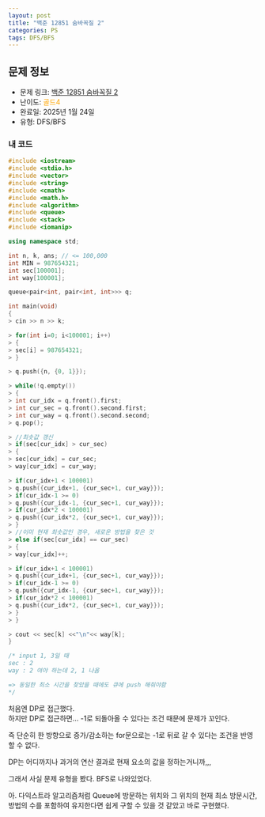 ```yaml
---
layout: post
title: "백준 12851 숨바꼭질 2"
categories: PS
tags: DFS/BFS
---
```


## 문제 정보
- 문제 링크: [백준 12851 숨바꼭질 2](https://www.acmicpc.net/problem/12851)
- 난이도: <span style="color:#FFA500">골드4</span>
- 완료일: 2025년 1월 24일
- 유형: DFS/BFS

### 내 코드

```C++
#include <iostream>
#include <stdio.h>
#include <vector>
#include <string>
#include <cmath>
#include <math.h>
#include <algorithm>
#include <queue>
#include <stack>
#include <iomanip>

using namespace std;

int n, k, ans; // <= 100,000
int MIN = 987654321;
int sec[100001];
int way[100001];

queue<pair<int, pair<int, int>>> q;

int main(void)
{   
> cin >> n >> k;

> for(int i=0; i<100001; i++)
> {
> sec[i] = 987654321;
> }

> q.push({n, {0, 1}});

> while(!q.empty())
> {
> int cur_idx = q.front().first;
> int cur_sec = q.front().second.first;
> int cur_way = q.front().second.second;
> q.pop();

> //최솟값 갱신
> if(sec[cur_idx] > cur_sec)
> {
> sec[cur_idx] = cur_sec;
> way[cur_idx] = cur_way;

> if(cur_idx+1 < 100001)
> q.push({cur_idx+1, {cur_sec+1, cur_way}});
> if(cur_idx-1 >= 0)
> q.push({cur_idx-1, {cur_sec+1, cur_way}});
> if(cur_idx*2 < 100001)
> q.push({cur_idx*2, {cur_sec+1, cur_way}});
> }
> //이미 현재 최솟값인 경우, 새로운 방법을 찾은 것
> else if(sec[cur_idx] == cur_sec)
> {
> way[cur_idx]++;

> if(cur_idx+1 < 100001)
> q.push({cur_idx+1, {cur_sec+1, cur_way}});
> if(cur_idx-1 >= 0)
> q.push({cur_idx-1, {cur_sec+1, cur_way}});
> if(cur_idx*2 < 100001)
> q.push({cur_idx*2, {cur_sec+1, cur_way}});
> }
> }

> cout << sec[k] <<"\n"<< way[k];
}

/* input 1, 3일 때 
sec : 2 
way : 2 여야 하는데 2, 1 나옴

=> 동일한 최소 시간을 찾았을 때에도 큐에 push 해줘야함
*/
```

처음엔 DP로 접근했다.   
하지만 DP로 접근하면… -1로 되돌아올 수 있다는 조건 때문에 문제가 꼬인다.  

즉 단순히 한 방향으로 증가/감소하는 for문으로는 -1로 뒤로 갈 수 있다는 조건을 반영할 수 없다.

DP는 어디까지나 과거의 연산 결과로 현재 요소의 값을 정하는거니까,,,

그래서 사실 문제 유형을 봤다. BFS로 나와있었다. 

아. 다익스트라 알고리즘처럼 Queue에 방문하는 위치와 그 위치의 현재 최소 방문시간, 방법의 수를 포함하여 유지한다면 쉽게 구할 수 있을 것 같았고 바로 구현했다.
